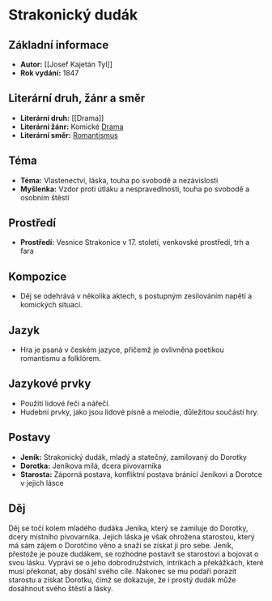 # Strakonický dudák

## Základní informace

- **Autor:** [[Josef Kajetán Tyl]]
- **Rok vydání:** 1847

## Literární druh, žánr a směr 

- **Literární druh:** [[Drama]]
- **Literární žánr:** Komické [Drama](Drama.md)
- **Literární směr:** [Romantismus](Romantismus.md)

## Téma 

- **Téma:** Vlastenectví, láska, touha po svobodě a nezávislosti
- **Myšlenka:** Vzdor proti útlaku a nespravedlnosti, touha po svobodě a osobním štěstí

## Prostředí 

- **Prostředí:** Vesnice Strakonice v 17. století, venkovské prostředí, trh a fara

## Kompozice 

- Děj se odehrává v několika aktech, s postupným zesilováním napětí a komických situací.

## Jazyk 

- Hra je psaná v českém jazyce, přičemž je ovlivněna poetikou romantismu a folklórem.

## Jazykové prvky 

- Použití lidové řeči a nářečí.
- Hudební prvky, jako jsou lidové písně a melodie, důležitou součástí hry.

## Postavy 

- **Jeník:** Strakonický dudák, mladý a statečný, zamilovaný do Dorotky
- **Dorotka:** Jeníkova milá, dcera pivovarníka
- **Starosta:** Záporná postava, konfliktní postava bránící Jeníkovi a Dorotce v jejich lásce

## Děj

Děj se točí kolem mladého dudáka Jeníka, který se zamiluje do Dorotky, dcery místního pivovarníka. Jejich láska je však ohrožena starostou, který má sám zájem o Dorotčino věno a snaží se získat ji pro sebe. Jeník, přestože je pouze dudákem, se rozhodne postavit se starostovi a bojovat o svou lásku. Vypráví se o jeho dobrodružstvích, intrikách a překážkách, které musí překonat, aby dosáhl svého cíle. Nakonec se mu podaří porazit starostu a získat Dorotku, čímž se dokazuje, že i prostý dudák může dosáhnout svého štěstí a lásky.